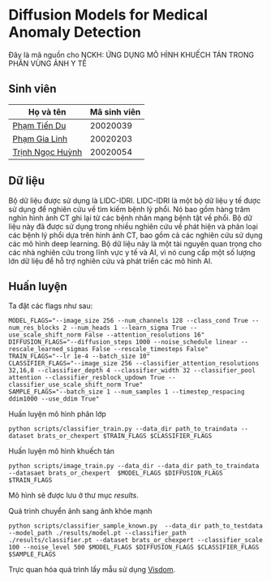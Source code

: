 # Diffusion Models for Medical Anomaly Detection

Đây là mã nguồn cho NCKH: ỨNG DỤNG MÔ HÌNH KHUẾCH TÁN TRONG PHÂN VÙNG ẢNH Y TẾ

## Sinh viên
| Họ và tên     | Mã sinh viên |
| ------------- | ------------ |
| [Phạm Tiến Du](https://github.com/dupham2206)  | 20020039     |
| [Phạm Gia Linh](https://github.com/phamgialinhlx) | 20020203     |
| [Trịnh Ngọc Huỳnh](https://github.com/huynhspm) | 20020054     |


## Dữ liệu

Bộ dữ liệu được sử dụng là LIDC-IDRI. LIDC-IDRI là một bộ dữ liệu y tế được sử dụng để nghiên cứu về tìm kiếm bệnh lý phổi. Nó bao gồm hàng trăm nghìn hình ảnh CT ghi lại từ các bệnh nhân mạng bệnh tật về phổi. Bộ dữ liệu này đã được sử dụng trong nhiều nghiên cứu về phát hiện và phân loại các bệnh lý phổi dựa trên hình ảnh CT, bao gồm cả các nghiên cứu sử dụng các mô hình deep learning. Bộ dữ liệu này là một tài nguyên quan trọng cho các nhà nghiên cứu trong lĩnh vực y tế và AI, vì nó cung cấp một số lượng lớn dữ liệu để hỗ trợ nghiên cứu và phát triển các mô hình AI.

## Huấn luyện 

Ta đặt các flags như sau:
```
MODEL_FLAGS="--image_size 256 --num_channels 128 --class_cond True --num_res_blocks 2 --num_heads 1 --learn_sigma True --use_scale_shift_norm False --attention_resolutions 16"
DIFFUSION_FLAGS="--diffusion_steps 1000 --noise_schedule linear --rescale_learned_sigmas False --rescale_timesteps False"
TRAIN_FLAGS="--lr 1e-4 --batch_size 10"
CLASSIFIER_FLAGS="--image_size 256 --classifier_attention_resolutions 32,16,8 --classifier_depth 4 --classifier_width 32 --classifier_pool attention --classifier_resblock_updown True --classifier_use_scale_shift_norm True"
SAMPLE_FLAGS="--batch_size 1 --num_samples 1 --timestep_respacing ddim1000 --use_ddim True"
```
Huấn luyện mô hình phân lớp
```
python scripts/classifier_train.py --data_dir path_to_traindata --dataset brats_or_chexpert $TRAIN_FLAGS $CLASSIFIER_FLAGS
```
<!-- V100
```
python scripts/classifier_train.py --data_dir /home/pill/lung/LIDC_IDRI_preprocessing/config_data/train.csv --dataset LIDC --lr 1e-4 --batch_size 10 --image_size 256 --classifier_attention_resolutions 32,16,8 --classifier_depth 4 --classifier_width 32 --classifier_pool attention --classifier_resblock_updown True --classifier_use_scale_shift_norm True
``` -->
Huấn luyện mô hình khuếch tán
```
python scripts/image_train.py --data_dir --data_dir path_to_traindata --datasaet brats_or_chexpert  $MODEL_FLAGS $DIFFUSION_FLAGS $TRAIN_FLAGS
```

Mô hình sẽ được lưu ở thư mục *results*.

Quá trình chuyển ảnh sang ảnh khỏe mạnh
```
python scripts/classifier_sample_known.py  --data_dir path_to_testdata  --model_path ./results/model.pt --classifier_path ./results/classifier.pt --dataset brats_or_chexpert --classifier_scale 100 --noise_level 500 $MODEL_FLAGS $DIFFUSION_FLAGS $CLASSIFIER_FLAGS  $SAMPLE_FLAGS 
```

Trực quan hóa quá trình lấy mẫu sử dụng [Visdom](https://github.com/fossasia/visdom).



